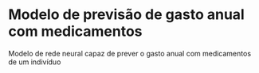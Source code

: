 # Modelo de previsão de gasto anual com medicamentos
Modelo de rede neural capaz de prever o gasto anual com medicamentos de um indivíduo
